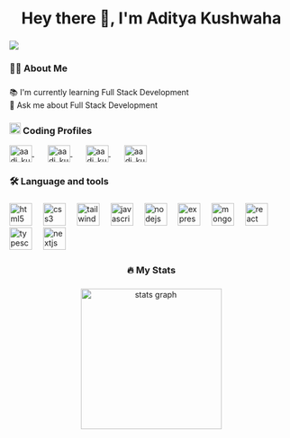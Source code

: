 <h1 align="center">Hey there 👋, I'm Aditya Kushwaha</h1>

###

<div align="left">
  <img src="https://visitor-badge.laobi.icu/badge?page_id=Aditya4kushwaha.Aditya4kushwaha&" />
</div>

###

<h3 align="left">👩‍💻 About Me</h3>

###

<p align="left">
  📚 I'm currently learning Full Stack Development<br>
  💬 Ask me about Full Stack Development <br>
</p>

###

<h3 align="left">
  <img src="https://img.icons8.com/ios-filled/50/ffffff/link--v1.png" height="20" width="20" /> Coding Profiles
</h3>

<p align="left">
  <a href="https://www.leetcode.com/aadi_kush" target="_blank" rel="noopener noreferrer">
    <img align="center" src="https://raw.githubusercontent.com/rahuldkjain/github-profile-readme-generator/master/src/images/icons/Social/leet-code.svg" alt="aadi_kush" height="30" width="40" />
  </a>
  <img width="20" />
  <a href="https://codeforces.com/profile/aadi_kush" target="_blank" rel="noopener noreferrer">
    <img align="center" src="https://raw.githubusercontent.com/rahuldkjain/github-profile-readme-generator/master/src/images/icons/Social/codeforces.svg" alt="aadi_kush" height="30" width="40" />
  </a>
  <img width="20" />
  <a href="https://auth.geeksforgeeks.org/user/aadi_kush" target="_blank" rel="noopener noreferrer">
    <img align="center" src="https://raw.githubusercontent.com/rahuldkjain/github-profile-readme-generator/master/src/images/icons/Social/geeks-for-geeks.svg" alt="aadi_kush" height="30" width="40" />
  </a>
  <img width="20" />
  <a href="https://www.codechef.com/users/aadi_kush" target="_blank" rel="noopener noreferrer">
    <img align="center" src="https://cdn.jsdelivr.net/npm/simple-icons@3.1.0/icons/codechef.svg" alt="aadi_kush" height="30" width="40" />
  </a>
</p>

###

<h3 align="left">🛠 Language and tools</h3>

###

<div align="left">
  <img src="https://cdn.jsdelivr.net/gh/devicons/devicon/icons/html5/html5-original.svg" height="40" alt="html5 logo" />
  <img width="12" />
  <img src="https://cdn.jsdelivr.net/gh/devicons/devicon/icons/css3/css3-original.svg" height="40" alt="css3 logo" />
  <img width="12" />
  <img src="https://skillicons.dev/icons?i=tailwind" height="40" alt="tailwindcss logo" />
  <img width="12" />
  <img src="https://cdn.jsdelivr.net/gh/devicons/devicon/icons/javascript/javascript-original.svg" height="40" alt="javascript logo" />
  <img width="12" />
  <img src="https://skillicons.dev/icons?i=nodejs" height="40" alt="nodejs logo" />
  <img width="12" />
  <img src="https://skillicons.dev/icons?i=express" height="40" alt="express logo" />
  <img width="12" />
  <img src="https://skillicons.dev/icons?i=mongodb" height="40" alt="mongodb logo" />
  <img width="12" />
  <img src="https://cdn.jsdelivr.net/gh/devicons/devicon/icons/react/react-original.svg" height="40" alt="react logo" />
  <img width="12" />
  <img src="https://cdn.jsdelivr.net/gh/devicons/devicon/icons/typescript/typescript-original.svg" height="40" alt="typescript logo" />
  <img width="12" />
  <img src="https://cdn.jsdelivr.net/gh/devicons/devicon/icons/nextjs/nextjs-original.svg" height="40" alt="nextjs logo" />
</div>

###

<h3 align="center">🔥 My Stats</h3>

###

<div align="center">
  <img src="https://github-readme-stats.vercel.app/api?username=Aditya4kushwaha&hide_title=false&hide_rank=false&show_icons=true&include_all_commits=true&count_private=true&disable_animations=false&theme=dracula&locale=en&hide_border=false&order=1" height="250" alt="stats graph" />
</div>
